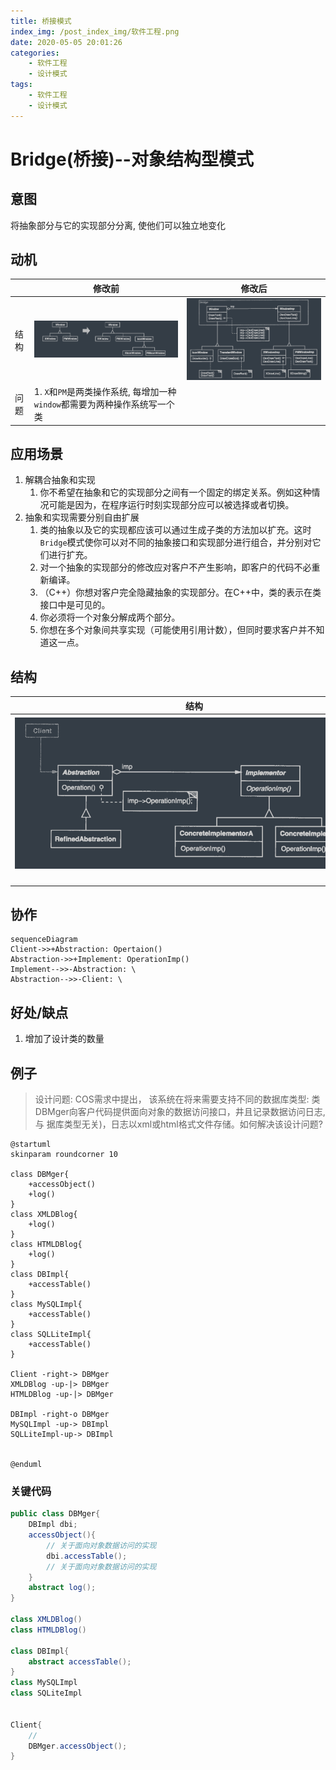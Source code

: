 ```yaml
---
title: 桥接模式
index_img: /post_index_img/软件工程.png
date: 2020-05-05 20:01:26
categories:
    - 软件工程
    - 设计模式
tags:
    - 软件工程
    - 设计模式
---
```


# Bridge(桥接)--对象结构型模式

## 意图

将抽象部分与它的实现部分分离, 使他们可以独立地变化

## 动机
||修改前|修改后|
|-|-|-|
|结构|![](%E6%A1%A5%E6%8E%A5%E6%A8%A1%E5%BC%8F/2020-05-05-21-16-05.png)|![](%E6%A1%A5%E6%8E%A5%E6%A8%A1%E5%BC%8F/2020-05-05-20-44-10.png)|
|问题|1. `X`和`PM`是两类操作系统, 每增加一种`window`都需要为两种操作系统写一个类||

## 应用场景

1. 解耦合抽象和实现
   1. 你不希望在抽象和它的实现部分之间有一个固定的绑定关系。例如这种情况可能是因为，在程序运行时刻实现部分应可以被选择或者切换。
2. 抽象和实现需要分别自由扩展
   1. 类的抽象以及它的实现都应该可以通过生成子类的方法加以扩充。这时`Bridge`模式使你可以对不同的抽象接口和实现部分进行组合，并分别对它们进行扩充。
   2. 对一个抽象的实现部分的修改应对客户不产生影响，即客户的代码不必重新编译。
   3. （C++）你想对客户完全隐藏抽象的实现部分。在C++中，类的表示在类接口中是可见的。
   4. 你必须将一个对象分解成两个部分。
   5. 你想在多个对象间共享实现（可能使用引用计数），但同时要求客户并不知道这一点。

## 结构

|结构|参与者|
|-|-|
|![](%E6%A1%A5%E6%8E%A5%E6%A8%A1%E5%BC%8F/2020-05-05-21-19-34.png)&emsp;&emsp;&emsp;&emsp;&emsp;&emsp;&emsp;&emsp;&emsp;&emsp;&emsp;&emsp;&emsp;&emsp;&emsp;&emsp;&emsp;&emsp;&emsp;&emsp;&emsp;&emsp;&emsp;&emsp;&emsp;&emsp;&emsp;&emsp;&emsp;&emsp;&emsp;&emsp;&emsp;&emsp;&emsp;&emsp;&emsp;&emsp;&emsp;&emsp;&emsp;|1. `Abstraction(Window)`: <br />&emsp;&emsp;- 定义抽象类的接口<br />&emsp;&emsp;- 维护一个指向`Implementor`类型对象的指针<br />2. `RefinedAbstraction(IconWindow)`:扩充由`Abstracion`定义的接口<br />3. `Implementor(WindowImp)`<br />&emsp;&emsp;定义实现类的接口，该接口不一定要与`Abstraction`的接口完全一致；事实上这两个接口可以完全不同。一般来讲， `Implementor`接口仅提供基本操作，而`Abstraction`则定义了基于这些基本操作的较高层次的操作。<br />4. `ConcreteImplementor(XwindowImp,PMWindowImp)`: 实现`Implementor`接口并定义它的具体实现|

## 协作

``` mermaid
sequenceDiagram
Client->>+Abstraction: Opertaion()
Abstraction->>+Implement: OperationImp()
Implement-->>-Abstraction: \
Abstraction-->>-Client: \
```


## 好处/缺点

1. 增加了设计类的数量

## 例子

> 设计问题: COS需求中提出， 该系统在将来需要支持不同的数据库类型: 类 DBMger向客户代码提供面向对象的数据访问接口，井且记录数据访问日志, 与 据库类型无关)，日志以xml或html格式文件存储。如何解决该设计问题?

```puml
@startuml
skinparam roundcorner 10

class DBMger{
    +accessObject()
    +log()
}
class XMLDBlog{
    +log()
}
class HTMLDBlog{
    +log()
}
class DBImpl{
    +accessTable()
}
class MySQLImpl{
    +accessTable()
}
class SQLLiteImpl{
    +accessTable()
}

Client -right-> DBMger
XMLDBlog -up-|> DBMger
HTMLDBlog -up-|> DBMger

DBImpl -right-o DBMger
MySQLImpl -up-> DBImpl
SQLLiteImpl-up-> DBImpl


@enduml
```

### 关键代码

```java
public class DBMger{
    DBImpl dbi;
    accessObject(){
        // 关于面向对象数据访问的实现
        dbi.accessTable();
        // 关于面向对象数据访问的实现
    }
    abstract log();
}

class XMLDBlog()
class HTMLDBlog()

class DBImpl{
    abstract accessTable();
}
class MySQLImpl
class SQLiteImpl


Client{
    // 
    DBMger.accessObject();
}
```